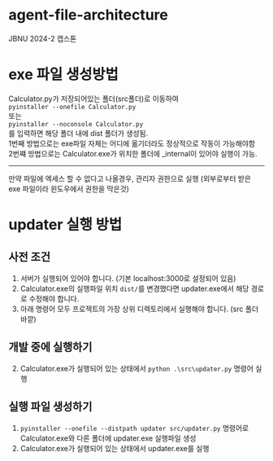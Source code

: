 # agent-file-architecture

JBNU 2024-2 캡스톤

# exe 파일 생성방법

Calculator.py가 저장되어있는 폴더(src폴더)로 이동하여
<br/>`pyinstaller --onefile Calculator.py `
<br/>또는
<br/>`pyinstaller --noconsole Calculator.py`
<br/>를 입력하면 해당 폴더 내에 dist 폴더가 생성됨.
<br/> 1번째 방법으로는 exe파일 자체는 어디에 옮기더라도 정상적으로 작동이 가능해야함
<br/> 2번쨰 방법으로는 Calculator.exe가 위치한 폴더에 \_internal이 있어야 실행이 가능.

---

만약 파일에 엑세스 할 수 없다고 나올경우, 관리자 권한으로 실행 (외부로부터 받은 exe 파일이라 윈도우에서 권한을 막은것)

# updater 실행 방법

## 사전 조건

1. 서버가 실행되어 있어야 합니다. (기본 localhost:3000로 설정되어 있음)
2. Calculator.exe의 실행파일 위치 `dist/`를 변경했다면 updater.exe에서 해당 경로로 수정해야 합니다.
3. 아래 명령어 모두 프로젝트의 가장 상위 디렉토리에서 실행해야 합니다. (src 폴더 바깥)

## 개발 중에 실행하기

2. Calculator.exe가 실행되어 있는 상태에서 `python .\src\updater.py` 명령어 실행

## 실행 파일 생성하기

1. `pyinstaller --onefile --distpath updater src/updater.py` 명령어로 Calculator.exe와 다른 폴더에 updater.exe 실행파일 생성
2. Calculator.exe가 실행되어 있는 상태에서 updater.exe를 실행
